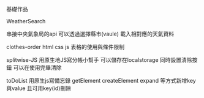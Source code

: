 基礎作品

WeatherSearch

串接中央氣象局的api 可以透過選擇縣市(vaule) 載入相對應的天氣資料

clothes-order
html css js 表格的使用與條件限制

splitwise-JS
用原生地JS寫分帳小幫手 可以儲存在localstorage 同時設置清除按鈕 可以在使用完畢清除

toDoList
用原生js寫備忘錄 getElement createElement expand 等方式新增key與value 且可用key(id)刪除
